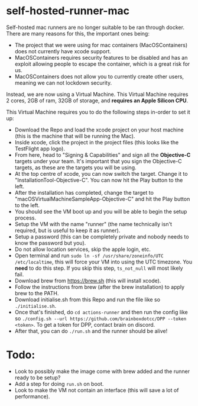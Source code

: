 # self-hosted-runner-mac
Self-hosted mac runners are no longer suitable to be ran through docker. There are many reasons for this, the important ones being:
- The project that we were using for mac containers (MacOSContainers) does not currently have xcode support.
- MacOSContainers requires security features to be disabled and has an exploit allowing people to escape the container, which is a great risk for us.
- MacOSContainers does not allow you to currently create other users, meaning we can not lockdown security.

Instead, we are now using a Virtual Machine. This Virtual Machine requires 2 cores, 2GB of ram, 32GB of storage, and **requires an Apple Silicon CPU**.

This Virtual Machine requires you to do the following steps in-order to set it up:

- Download the Repo and load the xcode project on your host machine (this is the machine that will be running the Mac).
- Inside xcode, click the project in the project files (this looks like the TestFlight app logo).
- From here, head to "Signing & Capabilities" and sign all the **Objective-C** targets under your team. It's important that you sign the Objective-C targets, as these are the targets you will be using.
- At the top centre of xcode, you can now switch the target. Change it to "InstallationTool-Objective-C". You can now hit the Play button to the left.
- After the installation has completed, change the target to "macOSVirtualMachineSampleApp-Objective-C" and hit the Play button to the left.
- You should see the VM boot up and you will be able to begin the setup process.
- Setup the VM with the name "runner" (the name technically isn't required, but is useful to keep it as runner).
- Setup a password (this can be completely private and nobody needs to know the password but you).
- Do not allow location services, skip the apple login, etc.
- Open terminal and run `sudo ln -sf /usr/share/zoneinfo/UTC /etc/localtime`, this will force your VM into using the UTC timezone. You **need** to do this step. If you skip this step, `ts_not_null` will most likely fail.
- Download brew from https://brew.sh (this will install xcode).
- Follow the instructions from brew (after the brew installation) to apply brew to the PATH.
- Download initialise.sh from this Repo and run the file like so `./initialise.sh`.
- Once that's finished, do `cd actions-runner` and then run the config like so `./config.sh --url https://github.com/brainboxdotcc/DPP --token <token>`. To get a token for DPP, contact brain on discord.
- After that, you can do `./run.sh` and the runner should be alive!

# Todo:
- Look to possibly make the image come with brew added and the runner ready to be setup?
- Add a step for doing `run.sh` on boot.
- Look to make the VM not contain an interface (this will save a lot of performance). 
